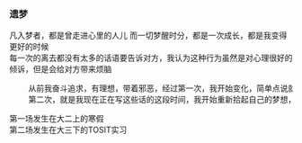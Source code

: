 ### 遗梦
凡入梦者，都是曾走进心里的人儿
而一切梦醒时分，都是一次成长，都是我变得更好的时候  
每一次的离去都没有太多的话语要告诉对方，我认为这种行为虽然是对心理很好的倾诉，但是会给对方带来烦脑   
<pre>
	从前我奋斗追求，有理想，带着邪恶，经过第一次，我开始变化，简单点说就像金木研变成佐佐木菲世，脾气好的一批，开始接触王者荣耀（因为我觉得游戏是追求女生的一个必备技能）。  
	第二次，就是我现在正在写这些话的这段时间，我开始重新拾起自己的梦想，我已经逐渐变得更好，但是好脾气也开始变得直言直语，不行，讲话要带点脑子  
</pre>


第一场发生在大二上的寒假  
第二场发生在大三下的TOSIT实习  